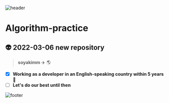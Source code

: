   ![header](https://capsule-render.vercel.app/api?type=shark&color=auto&height=250&section=header&text=soyeong_Algorithm_practice&fontSize=50)
  # Algorithm-practice 
  ## :alien: 2022-03-06 new repository 
  > **soyakimm** ✈️ 🌎
- [x] **Working as a developer in an English-speaking country within 5 years** :tada:
- [ ] **Let's do our best until then**
  
 ![footer](https://capsule-render.vercel.app/api?section=footer&color=auto&height=180)
  
